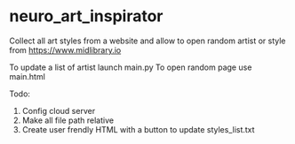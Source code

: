 # neuro_art_inspirator
Collect all art styles from a website and allow to open random artist or style from https://www.midlibrary.io

To update a list of artist launch main.py
To open random page use main.html

Todo:
1) Config cloud server
2) Make all file path relative
3) Create user frendly HTML with a button to update styles_list.txt
